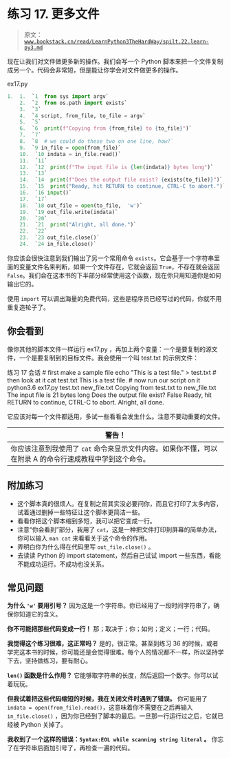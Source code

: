 # 练习 17\. 更多文件

> 原文：[`www.bookstack.cn/read/LearnPython3TheHardWay/spilt.22.learn-py3.md`](https://www.bookstack.cn/read/LearnPython3TheHardWay/spilt.22.learn-py3.md)

现在让我们对文件做更多新的操作。我们会写一个 Python 脚本来把一个文件复制成另一个。代码会非常短，但是能让你学会对文件做更多的操作。

ex17.py

```py
1.  1.  `1  from sys import argv`
    2.  `2  from os.path import exists`
    3.  `3`
    4.  `4 script, from_file, to_file = argv`
    5.  `5`
    6.  `6  print(f"Copying from {from_file} to {to_file}")`
    7.  `7`
    8.  `8  # we could do these two on one line, how?`
    9.  `9 in_file = open(from_file)`
    10.  `10 indata = in_file.read()`
    11.  `11`
    12.  `12  print(f"The input file is {len(indata)} bytes long")`
    13.  `13`
    14.  `14  print(f"Does the output file exist? {exists(to_file)}")`
    15.  `15  print("Ready, hit RETURN to continue, CTRL-C to abort.")`
    16.  `16 input()`
    17.  `17`
    18.  `18 out_file = open(to_file,  'w')`
    19.  `19 out_file.write(indata)`
    20.  `20`
    21.  `21  print("Alright, all done.")`
    22.  `22`
    23.  `23 out_file.close()`
    24.  `24 in_file.close()`
```

你应该会很快注意到我们输出了另一个常用命令 `exists`。它会基于一个字符串里面的变量文件名来判断，如果一个文件存在，它就会返回 `True`，不存在就会返回 `False`。我们会在这本书的下半部分经常使用这个函数，现在你只用知道你是如何输出它的。

使用 `import` 可以调出海量的免费代码，这些是程序员已经写过的代码，你就不用重复造轮子了。

## 你会看到

像你其他的脚本文件一样运行 ex17.py ，再加上两个变量：一个是要复制的源文件，一个是要复制到的目标文件。我会使用一个叫 test.txt 的示例文件：

练习 17 会话 # first make a sample file echo "This is a test file." > test.txt # then look at it cat test.txt This is a test file. # now run our script on it python3.6 ex17.py test.txt new_file.txt Copying from test.txt to new_file.txt The input file is 21 bytes long Does the output file exist? False Ready, hit RETURN to continue, CTRL-C to abort. Alright, all done.

它应该对每一个文件都适用，多试一些看看会发生什么。注意不要动重要的文件。

| 警告！ |
| --- |
| 你应该注意到我使用了 `cat` 命令来显示文件内容。如果你不懂，可以在附录 A 的命令行速成教程中学到这个命令。 |

## 附加练习

*   这个脚本真的很烦人。在复制之前其实没必要问你，而且它打印了太多内容，试着通过删掉一些特征让这个脚本更简洁一些。
*   看看你把这个脚本缩到多短，我可以把它变成一行。
*   注意“你会看到”部分，我用了 `cat`，这是一种把文件打印到屏幕的简单办法，你可以输入 `man cat` 来看看关于这个命令的作用。
*   弄明白你为什么得在代码里写 `out_file.close()` 。
*   去读读 Python 的 import statement，然后自己试试 import 一些东西，看能不能成功运行。不成功也没关系。

## 常见问题

**为什么 `'w'` 要用引号？** 因为这是一个字符串。你已经用了一段时间字符串了，确保你知道它的含义。

**你不可能把那些代码变成一行！** 那；取决于；你；如何；定义；一行；代码。

**我觉得这个练习很难，这正常吗？** 是的，很正常。甚至到练习 36 的时候，或者学完这本书的时候，你可能还是会觉得很难。每个人的情况都不一样，所以坚持学下去，坚持做练习，要有耐心。

**`len()` 函数是什么作用？** 它能够取字符串的长度，然后返回一个数字。你可以试着玩玩。

**但我试着把这些代码缩短的时候，我在关闭文件时遇到了错误。** 你可能用了 `indata = open(from_file).read()`，这意味着你不需要在之后再输入 `in_file.close()` ，因为你已经到了脚本的最后。一旦那一行运行过之后，它就已经被 Python 关掉了。

**我收到了一个这样的错误：`Syntax:EOL while scanning string literal` 。** 你忘了在字符串后面加引号了，再检查一遍的代码。